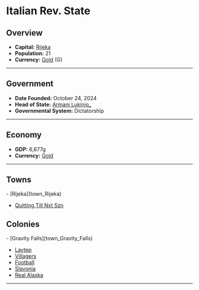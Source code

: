 <!--UNDEDITED FILE, remove this entire line if this file has been edited!-->
# <!--NAME-->Italian Rev. State<!--NAME-->

## Overview

- **Capital:** <!--CAPITAL_LINK-->[Rijeka](Rijeka_town)<!--CAPITAL_LINK-->
- **Population:** <!--POPULATION-->21<!--POPULATION-->
- **Currency:** <!--CURRENCY_LINK-->[Gold](Gold_currency)<!--CURRENCY_LINK--> (<!--CURRENCY_ABV-->G<!--CURRENCY_ABV-->)

---

## Government

- **Date Founded:** <!--FOUNDED-->October 24, 2024<!--FOUNDED-->
- **Head of State:** <!--LEADER_TITLE_LINK-->[Armani Lukinjo_](Lukinjo__user)<!--LEADER_TITLE_LINK-->
- **Governmental System:** <!--GOVERNMENT-->Dictatorship<!--GOVERNMENT-->

---

## Economy

- **GDP:** <!--GDP-->6,677g<!--GDP-->
- **Currency:** <!--CURRENCY_LINK-->[Gold](Gold_currency)<!--CURRENCY_LINK-->

---

## Towns

<!--TOWNS-->- [Rijeka](town_Rijeka)
- [Quitting Till Nxt Szn](town_Quitting_Till_Nxt_Szn)<!--TOWNS-->

## Colonies

<!--COLONIES-->- [Gravity Falls](town_Gravity_Falls)
- [Laytep](town_Laytep)
- [Villagers](town_Villagers)
- [Football](town_Football)
- [Slavonia](town_Slavonia)
- [Real Alaska](town_Real_Alaska)<!--COLONIES-->

---